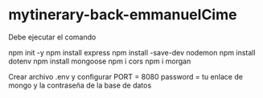 # mytinerary-back-emmanuelCime

Debe ejecutar el comando

npm init -y
npm install express
npm install -save-dev nodemon
npm install dotenv
npm install mongoose
npm i cors
npm i morgan

Crear archivo .env y configurar
PORT = 8080
password = tu enlace de mongo y la contraseña de la base de datos